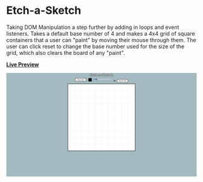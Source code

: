 # Etch-a-Sketch

Taking DOM Manipulation a step further by adding in loops and event listeners. Takes a default base number of 4 and makes a 4x4 grid of square containers that a user can "paint" by moving their mouse through them. The user can click reset to change the base number used for the size of the grid, which also clears the board of any "paint".

[**Live Preview**](https://billyhelms24.github.io/etch-a-sketch/)

![etch-a-sketch.png](https://raw.githubusercontent.com/billyhelms24/billyhelms24/main/screenshots/etch-a-sketch.png?raw=true&v=2)
